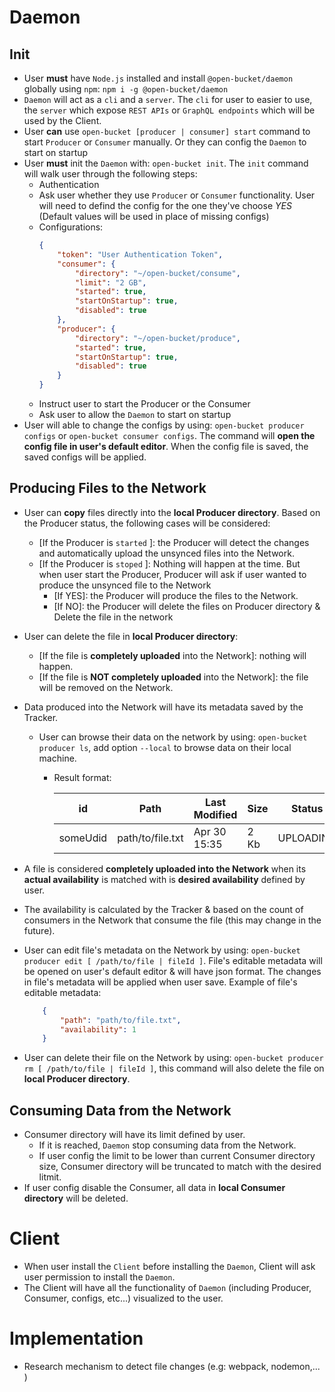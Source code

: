# Daemon

## Init
- User __must__ have `Node.js` installed and install `@open-bucket/daemon` globally using `npm`: `npm i -g @open-bucket/daemon`
- `Daemon` will act as a `cli` and a `server`. The `cli` for user to easier to use, the `server` which expose `REST APIs` or `GraphQL endpoints` which will be used by the Client.
- User __can__ use `open-bucket [producer | consumer] start` command to start `Producer` or `Consumer` manually. Or they can config the `Daemon` to start on startup
- User __must__ init the `Daemon` with: `open-bucket init`. The `init` command will walk user through the following steps:
    - Authentication
    - Ask user whether they use `Producer` or `Consumer` functionality. User will need to defind the config for the one they've choose *YES* (Default values will be used in place of missing configs)
    - Configurations:
        ```json
        {
            "token": "User Authentication Token",
            "consumer": {
                "directory": "~/open-bucket/consume",
                "limit": "2 GB",
                "started": true,
                "startOnStartup": true,
                "disabled": true
            },
            "producer": {
                "directory": "~/open-bucket/produce",
                "started": true,
                "startOnStartup": true,
                "disabled": true
            }
        }
        ```
    - Instruct user to start the Producer or the Consumer
    - Ask user to allow the `Daemon` to start on startup
- User will able to change the configs by using: `open-bucket producer configs` or `open-bucket consumer configs`. The command will __open the config file in user's default editor__. When the config file is saved, the saved configs will be applied.

## Producing Files to the Network
- User can __copy__ files directly into the __local Producer directory__. Based on the Producer status, the following cases will be considered:
    - \[If the Producer is `started` \]: the Producer will detect the changes and automatically upload the unsynced files into the Network.
    - \[If the Producer is `stoped` \]: Nothing will happen at the time. But when user start the Producer, Producer will ask if user wanted to produce the unsynced file to the Network
        - \[If YES\]: the Producer will produce the files to the Network.
        - \[If NO\]: the Producer will delete the files on Producer directory & Delete the file in the network
- User can delete the file in __local Producer directory__:
    - \[If the file is __completely uploaded__ into the Network\]: nothing will happen.
    - \[If the file is __NOT completely uploaded__ into the Network\]: the file will be removed on the Network.
- Data produced into the Network will have its metadata saved by the Tracker.
    - User can browse their data on the network by using: `open-bucket producer ls`, add option `--local` to browse data on their local machine.
        - Result format:

            | id       | Path             | Last Modified | Size | Status        | Availability |
            | -------- | ---------------- | ------------- | ---- |:------------: |:------------:|
            | someUdid | path/to/file.txt | Apr 30 15:35  | 2 Kb |UPLOADING      |2             |

- A file is considered __completely uploaded into the Network__ when its __actual availability__ is matched with is __desired availability__ defined by user.
- The availability is calculated by the Tracker & based on the count of consumers in the Network that consume the file (this may change in the future).
- User can edit file's metadata on the Network by using: `open-bucket producer edit [ /path/to/file | fileId ]`. File's editable metadata will be opened on user's default editor & will have json format. The changes in file's metadata will be applied when user save. Example of file's editable metadata:  
    ```json
        {
            "path": "path/to/file.txt",
            "availability": 1
        }
    ```
- User can delete their file on the Network by using: `open-bucket producer rm [ /path/to/file | fileId ]`, this command will also delete the file on __local Producer directory__.

## Consuming Data from the Network
- Consumer directory will have its limit defined by user.
    - If it is reached, `Daemon` stop consuming data from the Network.
    - If user config the limit to be lower than current Consumer directory size, Consumer directory will be truncated to match with the desired litmit.
- If user config disable the Consumer, all data in __local Consumer directory__ will be deleted.

# Client
- When user install the `Client` before installing the `Daemon`, Client will ask user permission to install the `Daemon`.
- The Client will have all the functionality of `Daemon` (including Producer, Consumer, configs, etc...) visualized to the user.

# Implementation
- Research mechanism to detect file changes (e.g: webpack, nodemon,... )



